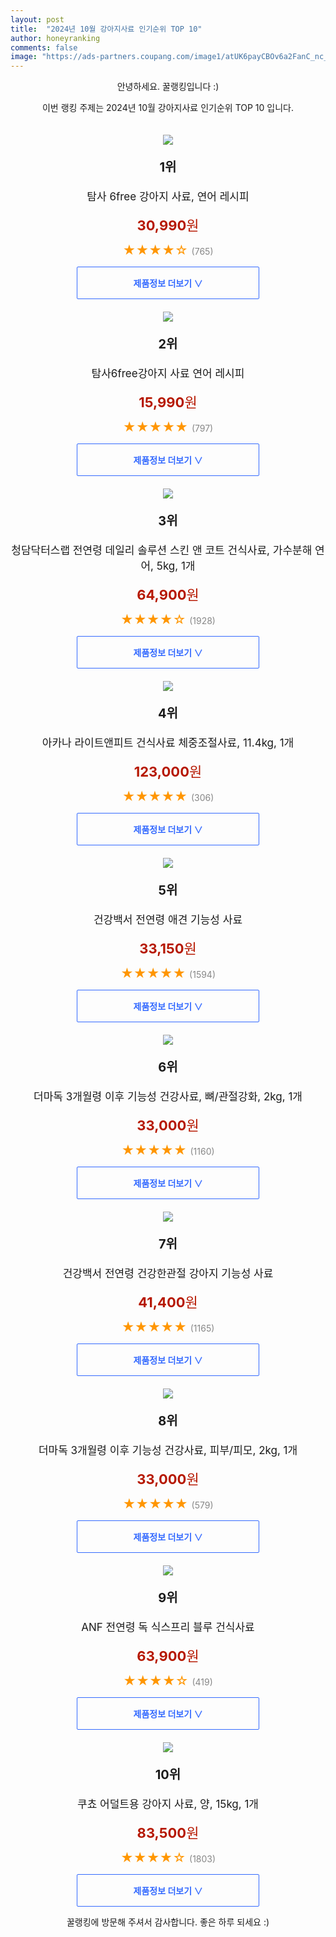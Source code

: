 ```yaml
---
layout: post
title:  "2024년 10월 강아지사료 인기순위 TOP 10"
author: honeyranking
comments: false
image: "https://ads-partners.coupang.com/image1/atUK6payCBOv6a2FanC_nc_wRcLz03n8FEIShzEILya1RAluJZ2XXqO2vjz8xo4As6KaB2l1ywrIoAI8q8cARrn1AJbM5CUpl0rFulRCFzJyoyBcYh1o4SgTPdfMXjmhmJs17Y6rpmi7fUQ1WuaV0HLoSvkS9RDzYTyXQ2Da6N-EvJQnV6praJ2F05hdTmxM-SeHl4_16Qylcwll2ow4-iqIJYdrRcmbUQb5Ftcm9trqx3X5tlIth4hZ9hMHhlX-yvHcVQF8vTsnBKnxeVjr0PD6WJLOk6oGQy5miw=="
---
```

<p style="text-align: center;">안녕하세요. 꿀랭킹입니다 :)</p>
<p style="text-align: center;">이번 랭킹 주제는 2024년 10월 강아지사료 인기순위 TOP 10 입니다.</p><center><img src="https://ads-partners.coupang.com/image1/atUK6payCBOv6a2FanC_nc_wRcLz03n8FEIShzEILya1RAluJZ2XXqO2vjz8xo4As6KaB2l1ywrIoAI8q8cARrn1AJbM5CUpl0rFulRCFzJyoyBcYh1o4SgTPdfMXjmhmJs17Y6rpmi7fUQ1WuaV0HLoSvkS9RDzYTyXQ2Da6N-EvJQnV6praJ2F05hdTmxM-SeHl4_16Qylcwll2ow4-iqIJYdrRcmbUQb5Ftcm9trqx3X5tlIth4hZ9hMHhlX-yvHcVQF8vTsnBKnxeVjr0PD6WJLOk6oGQy5miw==" style="margin-top:20px" /></center><p style="text-align: center; font-size: 20px"><b>1위</b></p><p style="text-align: center; font-size: 17px">탐사 6free 강아지 사료, 연어 레시피</p><p style="text-align: center;"><span style="color: #b61800; font-size: 22px;"><b>30,990</b>원</span></p><p style="text-align: center;"><span style="color: #ff9600; font-size: 20px;">★★★★☆ </span><span style="color: #878787;">(765)</span></p><center><a href="https://link.coupang.com/re/AFFSDP?lptag=AF3899140&subid=honeyrank&pageKey=62318395&itemId=16754010640&vendorItemId=83935569193&traceid=V0-153-15cf62a4c446b9f2&requestid=20241022170000672184113901&token=31850C%7CMIXED"><div style="font-size: 14px; display: inline-block; padding: 15px 90px; color: #346aff; border-radius: 2px; border: 1px solid #346aff; cursor: pointer;"><b>제품정보 더보기 &or;</b></div></a></center><center><img src="https://ads-partners.coupang.com/image1/wsbcat4lhYNBg_pfwn5S8e8TjF0MG5fvvRuxbPL5lRIlZfjBARS7OZ8aWZfAYV1jfcjIzV97ulG4plmjrkp6_ETVt8QuGkeTJMxrJtde7Xs1YPkpGuq_nfewcwyqm1DqScRNZCG76Sq5ztE4slYkPKYkuZjDJLMnzYKpP9vj44fFFa823_e6JlBsYgprVJtAFtsKf0LxfutF8hWGvYJytcXhdFzITp4aF43wE39cB6baHzpUWTO3iR8Sl8sPRDm7WUYu61TAzlaATDeefxs_Il8GghzFZxe0MZs=" style="margin-top:20px" /></center><p style="text-align: center; font-size: 20px"><b>2위</b></p><p style="text-align: center; font-size: 17px">탐사6free강아지 사료 연어 레시피</p><p style="text-align: center;"><span style="color: #b61800; font-size: 22px;"><b>15,990</b>원</span></p><p style="text-align: center;"><span style="color: #ff9600; font-size: 20px;">★★★★★ </span><span style="color: #878787;">(797)</span></p><center><a href="https://link.coupang.com/re/AFFSDP?lptag=AF3899140&subid=honeyrank&pageKey=62318395&itemId=212802869&vendorItemId=70248727064&traceid=V0-153-15cf62a4c446b9f2&requestid=20241022170000672184113901&token=31850C%7CMIXED"><div style="font-size: 14px; display: inline-block; padding: 15px 90px; color: #346aff; border-radius: 2px; border: 1px solid #346aff; cursor: pointer;"><b>제품정보 더보기 &or;</b></div></a></center><center><img src="https://ads-partners.coupang.com/image1/yOEHdt6o-c8FrHVpyJOVJvjAA8gFs2zF1tpL9Leu6yVRp-GqqbRbiF-k22NMzuXg1nYOdH5q0rZ4XcrW_oC68AVPvQ3vcC0GysJdqeJQHEEE8D5gAIV3zDiDNc2u5g7oYUH043OJK2kLpoDSLOa2cY6G5UGWb9s7pH40mO1PFMxtQlb0kOoMfZBmoxdrY0fdTqh1KyQezlmU2Yff1-iWjhROwTkAhCpgFFHL2edZwkP5AzJPkrguBKpKnifDnrROXRBUw7qkMCDSVzE_ggTfSRywastkDzY=" style="margin-top:20px" /></center><p style="text-align: center; font-size: 20px"><b>3위</b></p><p style="text-align: center; font-size: 17px">청담닥터스랩 전연령 데일리 솔루션 스킨 앤 코트 건식사료, 가수분해 연어, 5kg, 1개</p><p style="text-align: center;"><span style="color: #b61800; font-size: 22px;"><b>64,900</b>원</span></p><p style="text-align: center;"><span style="color: #ff9600; font-size: 20px;">★★★★☆ </span><span style="color: #878787;">(1928)</span></p><center><a href="https://link.coupang.com/re/AFFSDP?lptag=AF3899140&subid=honeyrank&pageKey=2358299251&itemId=12976387968&vendorItemId=80240364324&traceid=V0-153-a225d14e24921bb1&clickBeacon=a336f6d0-904b-11ef-a9dd-82f7e400660b%7E3&requestid=20241022170000672184113901&token=31850C%7CMIXED"><div style="font-size: 14px; display: inline-block; padding: 15px 90px; color: #346aff; border-radius: 2px; border: 1px solid #346aff; cursor: pointer;"><b>제품정보 더보기 &or;</b></div></a></center><center><img src="https://ads-partners.coupang.com/image1/wD1C5MHcVAowF36UwHrH4GS37zsCARadcl0wXqfLvSDUXS_VISLFneZBcf1wXFIH5sx7iVGvV1vOg89if3RDx_RTY2TxEea-B4eZIZMp1qmWPsJHrZC9Gs55596auT1rTvekrg1Z9txeM9180FiqOhVAXiUBNj4iEoO6mNd-2fZl4Vci8WSl0AVUPtHpsgFPmrxoxpW12-I7L6De2UNEtGsooq4lZjxiUlB24kRFtthkbhswqqb3aovM3FtVmUu3t1gBS98c7t8mwgfuFew9rmr0bAIzvwdivWUW6vVi9UpCWusH4NYo6EG6EsEWgw==" style="margin-top:20px" /></center><p style="text-align: center; font-size: 20px"><b>4위</b></p><p style="text-align: center; font-size: 17px">아카나 라이트앤피트 건식사료 체중조절사료, 11.4kg, 1개</p><p style="text-align: center;"><span style="color: #b61800; font-size: 22px;"><b>123,000</b>원</span></p><p style="text-align: center;"><span style="color: #ff9600; font-size: 20px;">★★★★★ </span><span style="color: #878787;">(306)</span></p><center><a href="https://link.coupang.com/re/AFFSDP?lptag=AF3899140&subid=honeyrank&pageKey=6595020969&itemId=14897582644&vendorItemId=88730095693&traceid=V0-153-3ab82752ea9549b9&clickBeacon=a336f6d0-904b-11ef-8473-3c0c6412d7bc%7E3&requestid=20241022170000672184113901&token=31850C%7CMIXED"><div style="font-size: 14px; display: inline-block; padding: 15px 90px; color: #346aff; border-radius: 2px; border: 1px solid #346aff; cursor: pointer;"><b>제품정보 더보기 &or;</b></div></a></center><center><img src="https://ads-partners.coupang.com/image1/krgQQF_JpAWb2imtkpHemIzBYtM8jMGMwZni-xlFSHzVZ4jI6RGSqlljEn-e9P81Bz6-6dOMsTLnC_Kc73NE49moxB_PILHtxEoXbaTonzewfqm3rwOQRTwWgkuweVVwEUIUjUzJgXsflA9tBdRKvWxzNNEmpgEMN0zQgAGACGdtNpZrmHgF__kYkGx443utvaClpq29nja9bzwLyk_wCGEjYCpzso_TlejYnBQXkekTRF6CMXFhRxPfhuq16NPV74Zjk-cYgT6pfjtjDWtRzO-61YOrsrnhUPmM" style="margin-top:20px" /></center><p style="text-align: center; font-size: 20px"><b>5위</b></p><p style="text-align: center; font-size: 17px">건강백서 전연령 애견 기능성 사료</p><p style="text-align: center;"><span style="color: #b61800; font-size: 22px;"><b>33,150</b>원</span></p><p style="text-align: center;"><span style="color: #ff9600; font-size: 20px;">★★★★★ </span><span style="color: #878787;">(1594)</span></p><center><a href="https://link.coupang.com/re/AFFSDP?lptag=AF3899140&subid=honeyrank&pageKey=392378&itemId=205429278&vendorItemId=3487290584&traceid=V0-153-8e543f902e956367&requestid=20241022170000672184113901&token=31850C%7CMIXED"><div style="font-size: 14px; display: inline-block; padding: 15px 90px; color: #346aff; border-radius: 2px; border: 1px solid #346aff; cursor: pointer;"><b>제품정보 더보기 &or;</b></div></a></center><center><img src="https://ads-partners.coupang.com/image1/VzQeFEEqTA8Vlh_TVxs_GNsl3e8oQbJyrsqYZuttkEwwj4ZH71lTxjMlS5RRaP1Ye93DdiJZ3KjSFYjBVMxcrsS-HJd1R9JgUjuf_Gaxfof4T4p5IoNChJoHoifZMaF7u6cKoi7ewc-UzLmmJ3eD_QHK1aLPFbwZnk083BKUe3v1Edx0q6i7ZsA4jMqdQDJt9a60oFfIAf1c1DUBw3lbDI2hHtWXRRxdMrskwt0cmLceLgMYTcakHV5iOdqncYfXpOgOiYAYtr1x5suNr5mb606gJqMZzQO5hPVXV9qqaQ==" style="margin-top:20px" /></center><p style="text-align: center; font-size: 20px"><b>6위</b></p><p style="text-align: center; font-size: 17px">더마독 3개월령 이후 기능성 건강사료, 뼈/관절강화, 2kg, 1개</p><p style="text-align: center;"><span style="color: #b61800; font-size: 22px;"><b>33,000</b>원</span></p><p style="text-align: center;"><span style="color: #ff9600; font-size: 20px;">★★★★★ </span><span style="color: #878787;">(1160)</span></p><center><a href="https://link.coupang.com/re/AFFSDP?lptag=AF3899140&subid=honeyrank&pageKey=7351113630&itemId=1097629532&vendorItemId=5619996584&traceid=V0-153-36febb087abcda65&clickBeacon=a336f6d0-904b-11ef-988e-db61fbbc987a%7E3&requestid=20241022170000672184113901&token=31850C%7CMIXED"><div style="font-size: 14px; display: inline-block; padding: 15px 90px; color: #346aff; border-radius: 2px; border: 1px solid #346aff; cursor: pointer;"><b>제품정보 더보기 &or;</b></div></a></center><center><img src="https://ads-partners.coupang.com/image1/bpAPlcmfs_eUIwwgbspGI-6Z35R9e0jghc3iOTOoCI9_iIu8n5slojD1y_mckTDifeuv5eqOD0mk7oDcZDd4KOGN84ZqGBzVSYNVLW0Y3xfGqBQH2pP64tlklEkrTKcv9Uu3rYOO1KZSxHNwZWOf8zjXp__0PKtFomYsqKH4vvSYn9Klxv0MWiGBjkiGL4MWJWvs4zhvfNndi_ayIE1fcROHGxfMrZSMM02_V8VFvsal0dUpI3uQqxS3JvhLvOEhUQl3lS2VE2855bC9uLumnb1n7J2tGtSuOrg=" style="margin-top:20px" /></center><p style="text-align: center; font-size: 20px"><b>7위</b></p><p style="text-align: center; font-size: 17px">건강백서 전연령 건강한관절 강아지 기능성 사료</p><p style="text-align: center;"><span style="color: #b61800; font-size: 22px;"><b>41,400</b>원</span></p><p style="text-align: center;"><span style="color: #ff9600; font-size: 20px;">★★★★★ </span><span style="color: #878787;">(1165)</span></p><center><a href="https://link.coupang.com/re/AFFSDP?lptag=AF3899140&subid=honeyrank&pageKey=392378&itemId=7743177036&vendorItemId=85983928104&traceid=V0-153-8e543f902e956367&requestid=20241022170000672184113901&token=31850C%7CMIXED"><div style="font-size: 14px; display: inline-block; padding: 15px 90px; color: #346aff; border-radius: 2px; border: 1px solid #346aff; cursor: pointer;"><b>제품정보 더보기 &or;</b></div></a></center><center><img src="https://ads-partners.coupang.com/image1/gx_x740uTirS54Nig4rt8-S8EyHMU4GLMGJyNPG2oTP5AaVKMuFDMm9aTrgh2KjOZEWpJ0YtV_n2vat1Zt9CSNoPvNxyEv4Eo7iEbMTyJtc6mqOlyalNWQXWxlR3dP5fNj21rwxWaC2O3zqBdtdL0Rr1SWRQfvrqh7CinpxM9vbfiq-5JKXPjA1MqN6xZlbtg-md2fvfMDonZUdhzXY35VSzrrFAHQWFZ88fGKCbekJQMzr8eIoYe_xtmCjrMru2XrHvfjJVl4xC7vrQXE4xoe0yU9vTyK6W1Ju3j2ac" style="margin-top:20px" /></center><p style="text-align: center; font-size: 20px"><b>8위</b></p><p style="text-align: center; font-size: 17px">더마독 3개월령 이후 기능성 건강사료, 피부/피모, 2kg, 1개</p><p style="text-align: center;"><span style="color: #b61800; font-size: 22px;"><b>33,000</b>원</span></p><p style="text-align: center;"><span style="color: #ff9600; font-size: 20px;">★★★★★ </span><span style="color: #878787;">(579)</span></p><center><a href="https://link.coupang.com/re/AFFSDP?lptag=AF3899140&subid=honeyrank&pageKey=7351113630&itemId=1097520897&vendorItemId=5619735024&traceid=V0-153-36febb087abcda65&clickBeacon=a3371de0-904b-11ef-8cfd-be5e25816228%7E3&requestid=20241022170000672184113901&token=31850C%7CMIXED"><div style="font-size: 14px; display: inline-block; padding: 15px 90px; color: #346aff; border-radius: 2px; border: 1px solid #346aff; cursor: pointer;"><b>제품정보 더보기 &or;</b></div></a></center><center><img src="https://ads-partners.coupang.com/image1/qIb3ZC_IMQnuhL88qI4jMP4nWA5Vu_I1E99w_gr7PE81wMqGPlpG9mt4_deWvbNMivIxPATF9J_v-3_ovUOl0ITK6kCKlTu45OOkypVxiOp5GQvTRMCK0NQmlnOcCamfPmoUiem3BzbrqkBD-iVe5xedk2Pr7_IesDttZwIuUrerNVeUQ5M5nIqFGo_4u8Ww8ZPNYiyTMWvlnEKjC-_vmCNY5RcAwOLF6SfaHy4PNN1Vn_kcn6VpKJGyVsqkWB2XSe85AkFuyyseE_hgkoS7eHyN4cHXi8QlY24=" style="margin-top:20px" /></center><p style="text-align: center; font-size: 20px"><b>9위</b></p><p style="text-align: center; font-size: 17px">ANF 전연령 독 식스프리 블루 건식사료</p><p style="text-align: center;"><span style="color: #b61800; font-size: 22px;"><b>63,900</b>원</span></p><p style="text-align: center;"><span style="color: #ff9600; font-size: 20px;">★★★★☆ </span><span style="color: #878787;">(419)</span></p><center><a href="https://link.coupang.com/re/AFFSDP?lptag=AF3899140&subid=honeyrank&pageKey=7912979263&itemId=21718134241&vendorItemId=3000023962&traceid=V0-153-fa9ff935a9bc1e4f&requestid=20241022170000672184113901&token=31850C%7CMIXED"><div style="font-size: 14px; display: inline-block; padding: 15px 90px; color: #346aff; border-radius: 2px; border: 1px solid #346aff; cursor: pointer;"><b>제품정보 더보기 &or;</b></div></a></center><center><img src="https://ads-partners.coupang.com/image1/7YJh768F1rPC-Kzx7aKFY67dFvot28Am2y3FFYd17outOVLb3YpRyuI6r1UHZVG1boajB7xJUZMJcr4JC7zUDpkSs46xqOGfIzf2HLmSIY8Lxo9ey5ziMytNundf1v2YQmaNml_qtRqKTY2KIUrCwM1T38mRFYxlUOiem2wWshZOz2pJ7_4an6YJPTIFfsJySxroMPk5loKGz95gQ5q5o1MdTqH6iv2l4U2ddNI7Np0rdzuvpMUSzChWzPXELyHEEgBmvtgEJyqXQNeJod0QR6q4cKag_0BsJlbEN46LMw==" style="margin-top:20px" /></center><p style="text-align: center; font-size: 20px"><b>10위</b></p><p style="text-align: center; font-size: 17px">쿠쵸 어덜트용 강아지 사료, 양, 15kg, 1개</p><p style="text-align: center;"><span style="color: #b61800; font-size: 22px;"><b>83,500</b>원</span></p><p style="text-align: center;"><span style="color: #ff9600; font-size: 20px;">★★★★☆ </span><span style="color: #878787;">(1803)</span></p><center><a href="https://link.coupang.com/re/AFFSDP?lptag=AF3899140&subid=honeyrank&pageKey=1925644038&itemId=3269081838&vendorItemId=71256105763&traceid=V0-153-e3b88794eed02734&clickBeacon=a3371de0-904b-11ef-adaa-e77fb17a0f37%7E3&requestid=20241022170000672184113901&token=31850C%7CMIXED"><div style="font-size: 14px; display: inline-block; padding: 15px 90px; color: #346aff; border-radius: 2px; border: 1px solid #346aff; cursor: pointer;"><b>제품정보 더보기 &or;</b></div></a></center><p style="text-align: center;">꿀랭킹에 방문해 주셔서 감사합니다. 좋은 하루 되세요 :)</p>